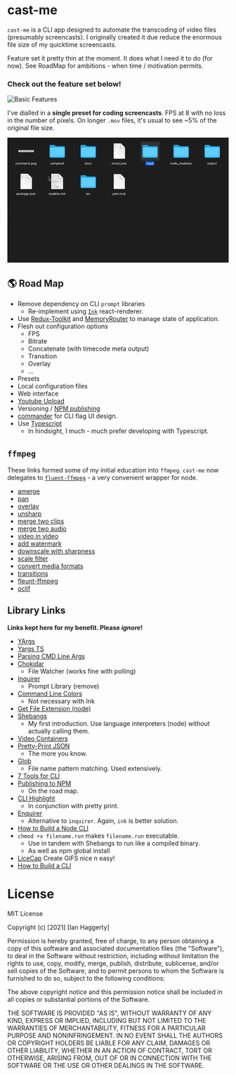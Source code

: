 # cast-me

`cast-me` is a CLI app designed to automate the transcoding of video files (presumably screencasts). I originally created it due reduce the enormous file size of my quicktime screencasts.

Feature set it pretty thin at the moment. It does what I need it to do (for now). See RoadMap for ambitions - when time / motivation permits.

### **Check out the feature set below!**

![Basic Features](docs/gifs/introduction.gif)

I've dialled in a **single preset for coding screencasts**. FPS at 8 with no loss in the number of pixels. On longer `.mov` files, it's usual to see ~5% of the original file size.

![File Size Reduction](docs/gifs/file-size.gif)

## 🌎 Road Map

- Remove dependency on CLI `prompt` libraries
  - Re-implement using [`Ink`](https://github.com/vadimdemedes/ink) react-renderer.
- Use [Redux-Toolkit](https://redux-toolkit.js.org/) and [MemoryRouter](https://reactrouter.com/web/api/MemoryRouter) to manage state of application.
- Flesh out configuration options
  - FPS
  - Bitrate
  - Concatenate (with timecode meta output)
  - Transition
  - Overlay
  - ...
- Presets
- Local configuration files
- Web interface
- [Youtube Upload](https://quanticdev.com/articles/automating-my-youtube-uploads-using-nodejs/)
- Versioning / [NPM publishing](https://zellwk.com/blog/publish-to-npm/)
- [commander](https://github.com/tj/commander.js#readme) for CLI flag UI design.
- Use [Typescript](https://www.typescriptlang.org/)
  - In hindsight, I much - much prefer developing with Typescript.

## `ffmpeg`

These links formed some of my initial education into `ffmpeg`. `cast-me` now delegates to [`fluent-ffmpeg`](https://github.com/fluent-ffmpeg/node-fluent-ffmpeg) - a very convenient wrapper for node.

- [amerge](https://ffmpeg.org/ffmpeg-filters.html#amerge)
- [pan](https://ffmpeg.org/ffmpeg-filters.html#pan)
- [overlay](https://ffmpeg.org/ffmpeg-filters.html#overlay)
- [unsharp](https://ffmpeg.org/ffmpeg-filters.html#unsharp-1)
- [merge two clips](https://unix.stackexchange.com/questions/233832/merge-two-video-clips-into-one-placing-them-next-to-each-other/233833#233833?newreg=11acc58a32af465f91d8100eb4333fcd)
- [merge two audio](https://superuser.com/questions/1443476/how-to-merge-two-audios-files-by-the-using-ffmpeg-with-special-condition)
- [video in video](https://www.daniel-mitchell.com/blog/video-in-a-video-ffmpeg/#:~:text=Use%20ffmpeg%20to%20overlay%20a,using%20ffmpegs%20overlay%20filter%20command.&text=You%20can%20use%20the%20padding,a%20different%20corner%20as%20required.)
- [add watermark](https://gist.github.com/bennylope/d5d6029fb63648582fed2367ae23cfd6)
- [downscale with sharpness](https://superuser.com/questions/496738/what-is-the-best-way-to-downscale-mp4-video-while-keeping-it-as-sharp-as-possibl)
- [scale filter](https://trac.ffmpeg.org/wiki/Scaling)
- [convert media formats](https://opensource.com/article/17/6/ffmpeg-convert-media-file-formats)
- [transitions](https://ottverse.com/crossfade-between-videos-ffmpeg-xfade-filter/)
- [fleunt-ffmpeg](https://www.npmjs.com/package/fluent-ffmpeg)
- [oclif](https://oclif.io/)

## Library Links

**Links kept here for my benefit. Please _ignore_!**

- [YArgs](https://www.npmjs.com/package/yargs)
- [Yargs TS](https://github.com/yargs/yargs/blob/HEAD/docs/typescript.md)
- [Parsing CMD Line Args](https://nodejs.org/en/knowledge/command-line/how-to-parse-command-line-arguments/)
- [Chokidar](https://www.npmjs.com/package/chokidar)
  - File Watcher (works fine with polling)
- [Inquirer](https://github.com/SBoudrias/Inquirer.js)
  - Prompt Library (remove)
- [Command Line Colors](https://stackoverflow.com/questions/9781218/how-to-change-node-jss-console-font-color)
  - Not necessary with Ink
- [Get File Extension (node)](https://stackoverflow.com/questions/10865347/node-js-get-file-extension)
- [Shebangs](https://alexewerlof.medium.com/node-shebang-e1d4b02f731d)
  - My first introduction. Use language interpreters (node) without actually calling them.
- [Video Containers](https://en.wikipedia.org/wiki/Comparison_of_video_container_formats)
- [Pretty-Print JSON](https://stackoverflow.com/questions/4810841/pretty-print-json-using-javascript)
  - The more you know.
- [Glob](https://www.npmjs.com/package/glob)
  - File name pattern matching. Used extensively.
- [7 Tools for CLI](https://yvonnickfrin.dev/seven-libraries-to-build-nodejs-cli)
- [Publishing to NPM](https://medium.com/@ExplosionPills/publishing-an-npm-package-its-easy-c7ffdb4bb41d)
  - On the road map.
- [CLI Highlight](https://github.com/felixfbecker/cli-highlight#readme)
  - In conjunction with pretty print.
- [Enquirer](https://www.npmjs.com/package/enquirer#autocomplete-prompt)
  - Alternative to `inquirer`. Again, `ink` is better solution.
- [How to Build a Node CLI](https://www.twilio.com/blog/how-to-build-a-cli-with-node-js)
- `chmod +x filename.run` makes `filename.run` executable.
  - Use in tandem with Shebangs to run like a compiled binary.
  - As well as npm global install
- [LiceCap](https://www.cockos.com/licecap/) Create GIFS nice n easy!
- [How to Build a CLI](https://www.twilio.com/blog/how-to-build-a-cli-with-node-js)

# License

MIT License

Copyright (c) [2021] [Ian Haggerty]

Permission is hereby granted, free of charge, to any person obtaining a copy
of this software and associated documentation files (the "Software"), to deal
in the Software without restriction, including without limitation the rights
to use, copy, modify, merge, publish, distribute, sublicense, and/or sell
copies of the Software, and to permit persons to whom the Software is
furnished to do so, subject to the following conditions:

The above copyright notice and this permission notice shall be included in all
copies or substantial portions of the Software.

THE SOFTWARE IS PROVIDED "AS IS", WITHOUT WARRANTY OF ANY KIND, EXPRESS OR
IMPLIED, INCLUDING BUT NOT LIMITED TO THE WARRANTIES OF MERCHANTABILITY,
FITNESS FOR A PARTICULAR PURPOSE AND NONINFRINGEMENT. IN NO EVENT SHALL THE
AUTHORS OR COPYRIGHT HOLDERS BE LIABLE FOR ANY CLAIM, DAMAGES OR OTHER
LIABILITY, WHETHER IN AN ACTION OF CONTRACT, TORT OR OTHERWISE, ARISING FROM,
OUT OF OR IN CONNECTION WITH THE SOFTWARE OR THE USE OR OTHER DEALINGS IN THE
SOFTWARE.
